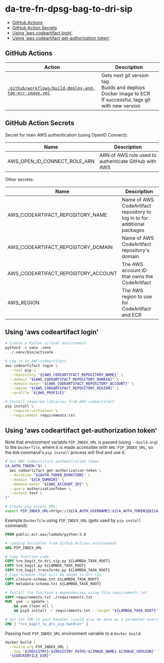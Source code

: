 # da-tre-fn-dpsg-bag-to-dri-sip

* [GitHub Actions](#github-actions)
* [GitHub Action Secrets](#github-action-secrets)
* [Using 'aws codeartifact login'](#using-aws-codeartifact-login)
* [Using 'aws codeartifact get-authorization token'](#using-aws-codeartifact-get-authorization-token)

## GitHub Actions

| Action | Description |
| --- | --- |
| [`.github/workflows/build-deploy-and-tag-ecr-image.yml`](.github/workflows/build-deploy-and-tag-ecr-image.yml) | Gets next git version tag<br>Builds and deploys Docker image to ECR<br>If successful, tags git with new version |

## GitHub Action Secrets

Secret for main AWS authentication (using OpenID Connect):

| Name                         | Description                                          |
| ---------------------------- | ---------------------------------------------------- |
| AWS_OPEN_ID_CONNECT_ROLE_ARN | ARN of AWS role used to authenticate GitHub with AWS |

Other secrets:

| Name                                | Description                                                              |
| ----------------------------------- | ------------------------------------------------------------------------ |
| AWS_CODEARTIFACT_REPOSITORY_NAME    | Name of AWS CodeArtifact repository to log in to for additional packages |
| AWS_CODEARTIFACT_REPOSITORY_DOMAIN  | Name of AWS CodeArtifact repository's domain                             |
| AWS_CODEARTIFACT_REPOSITORY_ACCOUNT | The AWS account ID that owns the CodeArtifact                            |
| AWS_REGION                          | The AWS region to use for CodeArtifact and ECR                           |

## Using 'aws codeartifact login'

```bash
# Create a Python virtual environment
python3 -m venv .venv
. ./.venv/bin/activate

# Log in to AWS codeartifact
aws codeartifact login \
  --tool pip \
  --repository "${AWS_CODEARTIFACT_REPOSITORY_NAME}" \
  --domain "${AWS_CODEARTIFACT_REPOSITORY_DOMAIN}" \
  --domain-owner "${AWS_CODEARTIFACT_REPOSITORY_ACCOUNT}" \
  --region "${AWS_CODEARTIFACT_REPOSITORY_REGION}" \
  --profile "${AWS_PROFILE}"

# Install required libraries from AWS codeartifact
pip install \
  --require-virtualenv \
  --requirement requirements.txt
```

## Using 'aws codeartifact get-authorization token'

Note that environment variable `PIP_INDEX_URL` is passed (using `--build-arg`)
to the `Dockerfile`, where it is made accessible with `ARG PIP_INDEX_URL`, so
the `RUN` command's `pip install` process will find and use it:

```bash
# Get AWS codeartifact authentication token
CA_AUTH_TOKEN="$( \
  aws codeartifact get-authorization-token \
  --duration "${AUTH_TOKEN_DURATION}" \
  --domain "${CA_DOMAIN}" \
  --domain-owner "${AWS_ACCOUNT_ID}" \
  --query authorizationToken \
  --output text \
)"

# Create pip access URL:
export PIP_INDEX_URL=https://${CA_AUTH_USERNAME}:${CA_AUTH_TOKEN}@${CA_DOMAIN}-${AWS_ACCOUNT_ID}.d.codeartifact.${AWS_REGION}.amazonaws.com/pypi/${CA_REPOSITORY_NAME}/simple/"
```

Example `Dockerfile` using `PIP_INDEX_URL` (gets used by `pip install` command):

```dockerfile
FROM public.ecr.aws/lambda/python:3.8

# Loading Variables from Github Actions environment
ARG PIP_INDEX_URL

# Copy function code
COPY tre_bagit_to_dri_sip.py ${LAMBDA_TASK_ROOT}
COPY tre_bagit.py ${LAMBDA_TASK_ROOT}
COPY tre_bagit_transforms.py ${LAMBDA_TASK_ROOT}
# Copy schemas that will be added to dri-sip
COPY closure-schema.txt ${LAMBDA_TASK_ROOT}
COPY metadata-schema.txt ${LAMBDA_TASK_ROOT}

# Install the function's dependencies using file requirements.txt
COPY requirements.txt ./requirements.txt
RUN  yum -y update \
    && yum clean all \
    && pip3 install -r requirements.txt --target "${LAMBDA_TASK_ROOT}"

# Set the CMD to your handler (could also be done as a parameter override outside of the Dockerfile)
CMD [ "tre_bagit_to_dri_sip.handler" ]
```

Passing host `PIP_INDEX_URL` environment variable to a `docker build`:

```bash
docker build \
  --build-arg PIP_INDEX_URL \
  --tag "${REGISTRY}/${REGISTRY_PATH}/${IMAGE_NAME}:${IMAGE_VERSION}" \
  "${DOCKERFILE_DIR}"
```
